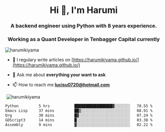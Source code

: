 <h1 align="center">Hi 👋, I'm Harumi</h1>
<h3 align="center">A backend engineer using <b>Python</b> with 8 years experience.</h3>
<h3 align="center">Working as a Quant Developer in <b>Tenbagger Capital</b> currently</h3>

<p align="left"> <img src="https://komarev.com/ghpvc/?username=harumikiyama" alt="harumikiyama" /> </p>


- 📝 I regulary write articles on [https://harumikiyama.github.io/](https://harumikiyama.github.io/)

- 💬 Ask me about **everything your want to ask**

- 📫 How to reach me **lucisu0720@hotmail.com**

<p>&nbsp;<img align="center" src="https://github-readme-stats.vercel.app/api?username=harumikiyama&show_icons=true" alt="harumikiyama" /></p>


<!--START_SECTION:waka-->

```txt
Python         5 hrs           █████████████████▓░░░░░░░   70.55 %
Emacs Lisp     37 mins         ██▒░░░░░░░░░░░░░░░░░░░░░░   08.91 %
Org            30 mins         █▓░░░░░░░░░░░░░░░░░░░░░░░   07.24 %
GDScript3      14 mins         █░░░░░░░░░░░░░░░░░░░░░░░░   03.38 %
Assembly       9 mins          ▓░░░░░░░░░░░░░░░░░░░░░░░░   02.22 %
```

<!--END_SECTION:waka-->
